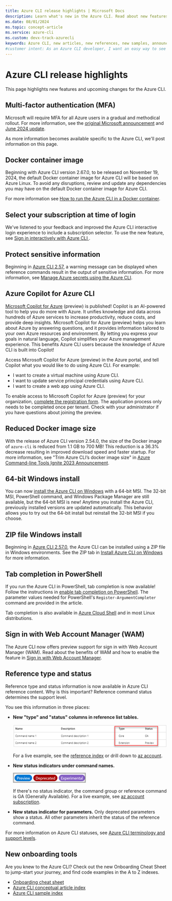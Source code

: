 ```yaml
---
title: Azure CLI release highlights | Microsoft Docs
description: Learn what's new in the Azure CLI. Read about new features and upcoming changes. Check here for announcements.
ms.date: 08/01/2024
ms.topic: concept-article
ms.service: azure-cli
ms.custom: devx-track-azurecli
keywords: Azure CLI, new articles, new references, new samples, announcements
#customer intent: As an Azure CLI developer, I want an easy way to see product change highlights and upcoming breaking change announcements.
---
```


# Azure CLI release highlights

This page highlights new features and upcoming changes for the Azure CLI.

## Multi-factor authentication (MFA)

Microsoft will require MFA for all Azure users in a gradual and methodical rollout. For more information, see the [original Microsoft announcement](https://techcommunity.microsoft.com/t5/core-infrastructure-and-security/microsoft-will-require-mfa-for-all-azure-users/ba-p/4140391) and [June 2024 update](https://techcommunity.microsoft.com/t5/core-infrastructure-and-security/update-on-mfa-requirements-for-azure-sign-in/ba-p/4177584).

As more information becomes available specific to the Azure CLI, we'll post information on this page.

## Docker container image

Beginning with Azure CLI version 2.67.0, to be released on November 19, 2024, the default Docker container image for Azure CLI will be based on Azure Linux. To avoid any disruptions, review and update any dependencies you may have on the default Docker container image for Azure CLI.

For more information see [How to run the Azure CLI in a Docker container](./run-azure-cli-docker.md).

## Select your subscription at time of login

We've listened to your feedback and improved the Azure CLI interactive login experience to include a subscription selector. To use the new feature, see [Sign in interactively with Azure CLI ](./authenticate-azure-cli-interactively.md#interactive-login).

## Protect sensitive information

Beginning in [Azure CLI 2.57](./release-notes-azure-cli.md#february-06-2024), a warning message can be displayed when reference commands result in the output of sensitive information. For more information, see [Manage Azure secrets using the Azure CLI](./azure-cli-manage-secrets.md).

## Azure Copilot for Azure CLI

[Microsoft Copilot for Azure](https://aka.ms/MicrosoftCopilotforAzureDocs) (preview) is published! Copilot is an AI-powered tool to help you do more with Azure. It unifies knowledge and data across hundreds of Azure services to increase productivity, reduce costs, and provide deep insights. Microsoft Copilot for Azure (preview) helps you learn about Azure by answering questions, and it provides information tailored to your own Azure resources and environment. By letting you express your goals in natural language, Copilot simplifies your Azure management experience. This benefits Azure CLI users because the knowledge of Azure CLI is built into Copilot!

Access Microsoft Copilot for Azure (preview) in the Azure portal, and tell Copilot what you would like to do using Azure CLI. For example:

- I want to create a virtual machine using Azure CLI.
- I want to update service principal credentials using Azure CLI.
- I want to create a web app using Azure CLI.

To enable access to Microsoft Copilot for Azure (preview) for your organization, [complete the registration form](https://aka.ms/MSCopilotforAzurePreviewRequest). The application process only needs to be completed once per tenant. Check with your administrator if you have questions about joining the preview.

## Reduced Docker image size

With the release of Azure CLI version 2.54.0, the size of the Docker image of `azure-cli` is reduced from 1.1 GB to 700 MB! This reduction is a 36.3% decrease resulting in improved download speed and faster startup. For more information, see "Trim Azure CLI’s docker image size" in [Azure Command-line Tools Ignite 2023 Announcement](https://techcommunity.microsoft.com/t5/azure-tools-blog/azure-command-line-tools-ignite-2023-announcement/ba-p/3984502).

## 64-bit Windows install

You can now [install the Azure CLI on Windows](install-azure-cli-windows.md) with a 64-bit MSI. The 32-bit MSI, PowerShell command, and Windows Package Manager are still available, but the 64-bit MSI is new! Anytime you install the Azure CLI, previously installed versions are updated automatically. This behavior allows you to try out the 64-bit install but reinstall the 32-bit MSI if you choose.

## ZIP file Windows install

Beginning in [Azure CLI 2.57.0](./release-notes-azure-cli.md#february-06-2024), the Azure CLI can be installed using a ZIP file in Windows environments. See the ZIP tab in [Install Azure CLI on Windows](./install-azure-cli-windows.md?tabs=zip#install-or-update) for more information.

## Tab completion in PowerShell

If you run the Azure CLI in PowerShell, tab completion is now available! Follow the instructions in [enable tab completion on PowerShell](/cli/azure/install-azure-cli-windows#enable-tab-completion-on-powershell). The parameter values needed for PowerShell's `Register-ArgumentCompleter` command are provided in the article.

Tab completion is also available in [Azure Cloud Shell](/azure/cloud-shell/quickstart?toc=%2Fcli%2Fazure%2Ftoc.json&bc=%2Fcli%2Fazure%2Fbreadcrumb%2Ftoc.json&tabs=azurecli) and in most Linux distributions.

## Sign in with Web Account Manager (WAM)

The Azure CLI now offers preview support for sign in with Web Account Manager (WAM). Read about the benefits of WAM and how to enable the feature in [Sign in with Web Account Manager](/cli/azure/authenticate-azure-cli#sign-in-with-web-account-manager-wam).

## Reference type and status

Reference type and status information is now available in Azure CLI reference content. Why is this important? Reference command status determines the support level.

You see this information in three places:

- **New "type" and "status" columns in reference list tables.**
  
  ![status table](./media/status-table.png)

  For a live example, see the [reference index](/cli/azure/reference-index) or drill down to [az account](/cli/azure/account).

- **New status indicators under command names.**

  ![status badges](./media/status-badges.png)

  If there's no status indicator, the command group or reference command is GA (Generally Available). For a live example, see [az account subscription](/cli/azure/account/subscription).

- **New status indicator for parameters.** Only deprecated parameters show a status. All other parameters inherit the status of the reference command.

For more information on Azure CLI statuses, see [Azure CLI terminology and support levels](./reference-types-and-status.md#what-is-reference-status).

## New onboarding tools

Are you knew to the Azure CLI?  Check out the new Onboarding Cheat Sheet to jump-start your journey, and find code examples in the A to Z indexes.

- [Onboarding cheat sheet](cheat-sheet-onboarding.md)
- [Azure CLI conceptual article index](reference-docs-index.md)
- [Azure CLI sample index](samples-index.md)
